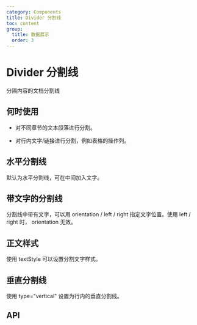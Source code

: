 ```yaml
---
category: Components
title: Divider 分割线
toc: content
group:
  title: 数据展示
  order: 3
---
```


# Divider 分割线

<p>分隔内容的文档分割线</p>

## 何时使用

- 对不同章节的文本段落进行分割。

- 对行内文字/链接进行分割，例如表格的操作列。

## 水平分割线

默认为水平分割线，可在中间加入文字。

<code src="./demos/basic.tsx"></code>

## 带文字的分割线

分割线中带有文字，可以用 orientation / left / right 指定文字位置。使用 left / right 时， orientation 无效。

<code src="./demos/text.tsx"></code>

## 正文样式

使用 textStyle 可以设置分割文字样式。

<code src="./demos/textStyle.tsx"></code>

## 垂直分割线

使用 type="vertical" 设置为行内的垂直分割线。

<code src="./demos/type.tsx"></code>

## API

<API id="Divider"></API>
